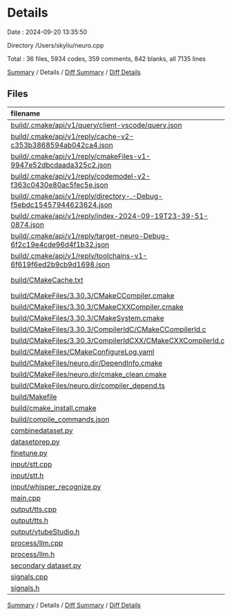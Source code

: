 # Details

Date : 2024-09-20 13:35:50

Directory /Users/skyliu/neuro.cpp

Total : 36 files,  5934 codes, 359 comments, 842 blanks, all 7135 lines

[Summary](results.md) / Details / [Diff Summary](diff.md) / [Diff Details](diff-details.md)

## Files
| filename | language | code | comment | blank | total |
| :--- | :--- | ---: | ---: | ---: | ---: |
| [build/.cmake/api/v1/query/client-vscode/query.json](/build/.cmake/api/v1/query/client-vscode/query.json) | JSON | 1 | 0 | 0 | 1 |
| [build/.cmake/api/v1/reply/cache-v2-c353b3868594ab042ca4.json](/build/.cmake/api/v1/reply/cache-v2-c353b3868594ab042ca4.json) | JSON | 1,375 | 0 | 1 | 1,376 |
| [build/.cmake/api/v1/reply/cmakeFiles-v1-9947e52dbcdaada325c2.json](/build/.cmake/api/v1/reply/cmakeFiles-v1-9947e52dbcdaada325c2.json) | JSON | 170 | 0 | 1 | 171 |
| [build/.cmake/api/v1/reply/codemodel-v2-f363c0430e80ac5fec5e.json](/build/.cmake/api/v1/reply/codemodel-v2-f363c0430e80ac5fec5e.json) | JSON | 60 | 0 | 1 | 61 |
| [build/.cmake/api/v1/reply/directory-.-Debug-f5ebdc15457944623624.json](/build/.cmake/api/v1/reply/directory-.-Debug-f5ebdc15457944623624.json) | JSON | 14 | 0 | 1 | 15 |
| [build/.cmake/api/v1/reply/index-2024-09-19T23-39-51-0874.json](/build/.cmake/api/v1/reply/index-2024-09-19T23-39-51-0874.json) | JSON | 132 | 0 | 1 | 133 |
| [build/.cmake/api/v1/reply/target-neuro-Debug-6f2c19e4cde96d4f1b32.json](/build/.cmake/api/v1/reply/target-neuro-Debug-6f2c19e4cde96d4f1b32.json) | JSON | 279 | 0 | 1 | 280 |
| [build/.cmake/api/v1/reply/toolchains-v1-6f619f6ed2b9cb9d1698.json](/build/.cmake/api/v1/reply/toolchains-v1-6f619f6ed2b9cb9d1698.json) | JSON | 79 | 0 | 1 | 80 |
| [build/CMakeCache.txt](/build/CMakeCache.txt) | CMake Cache | 344 | 0 | 81 | 425 |
| [build/CMakeFiles/3.30.3/CMakeCCompiler.cmake](/build/CMakeFiles/3.30.3/CMakeCCompiler.cmake) | CMake | 64 | 0 | 18 | 82 |
| [build/CMakeFiles/3.30.3/CMakeCXXCompiler.cmake](/build/CMakeFiles/3.30.3/CMakeCXXCompiler.cmake) | CMake | 78 | 0 | 24 | 102 |
| [build/CMakeFiles/3.30.3/CMakeSystem.cmake](/build/CMakeFiles/3.30.3/CMakeSystem.cmake) | CMake | 11 | 0 | 5 | 16 |
| [build/CMakeFiles/3.30.3/CompilerIdC/CMakeCCompilerId.c](/build/CMakeFiles/3.30.3/CompilerIdC/CMakeCCompilerId.c) | C | 689 | 61 | 155 | 905 |
| [build/CMakeFiles/3.30.3/CompilerIdCXX/CMakeCXXCompilerId.cpp](/build/CMakeFiles/3.30.3/CompilerIdCXX/CMakeCXXCompilerId.cpp) | C++ | 707 | 62 | 151 | 920 |
| [build/CMakeFiles/CMakeConfigureLog.yaml](/build/CMakeFiles/CMakeConfigureLog.yaml) | YAML | 832 | 8 | 59 | 899 |
| [build/CMakeFiles/neuro.dir/DependInfo.cmake](/build/CMakeFiles/neuro.dir/DependInfo.cmake) | CMake | 21 | 0 | 7 | 28 |
| [build/CMakeFiles/neuro.dir/cmake_clean.cmake](/build/CMakeFiles/neuro.dir/cmake_clean.cmake) | CMake | 18 | 0 | 2 | 20 |
| [build/CMakeFiles/neuro.dir/compiler_depend.ts](/build/CMakeFiles/neuro.dir/compiler_depend.ts) | TypeScript | 2 | 0 | 1 | 3 |
| [build/Makefile](/build/Makefile) | Makefile | 159 | 60 | 71 | 290 |
| [build/cmake_install.cmake](/build/cmake_install.cmake) | CMake | 50 | 0 | 8 | 58 |
| [build/compile_commands.json](/build/compile_commands.json) | JSON | 26 | 0 | 0 | 26 |
| [combinedataset.py](/combinedataset.py) | Python | 37 | 10 | 11 | 58 |
| [datasetprep.py](/datasetprep.py) | Python | 43 | 11 | 14 | 68 |
| [finetune.py](/finetune.py) | Python | 100 | 18 | 28 | 146 |
| [input/stt.cpp](/input/stt.cpp) | C++ | 147 | 21 | 41 | 209 |
| [input/stt.h](/input/stt.h) | C++ | 23 | 0 | 5 | 28 |
| [input/whisper_recognize.py](/input/whisper_recognize.py) | Python | 17 | 7 | 8 | 32 |
| [main.cpp](/main.cpp) | C++ | 26 | 29 | 12 | 67 |
| [output/tts.cpp](/output/tts.cpp) | C++ | 62 | 20 | 21 | 103 |
| [output/tts.h](/output/tts.h) | C++ | 22 | 0 | 7 | 29 |
| [output/vtubeStudio.h](/output/vtubeStudio.h) | C++ | 3 | 0 | 1 | 4 |
| [process/llm.cpp](/process/llm.cpp) | C++ | 104 | 16 | 26 | 146 |
| [process/llm.h](/process/llm.h) | C++ | 14 | 3 | 8 | 25 |
| [secondary dataset.py](/secondary%20dataset.py) | Python | 82 | 20 | 23 | 125 |
| [signals.cpp](/signals.cpp) | C++ | 98 | 3 | 27 | 128 |
| [signals.h](/signals.h) | C++ | 45 | 10 | 21 | 76 |

[Summary](results.md) / Details / [Diff Summary](diff.md) / [Diff Details](diff-details.md)